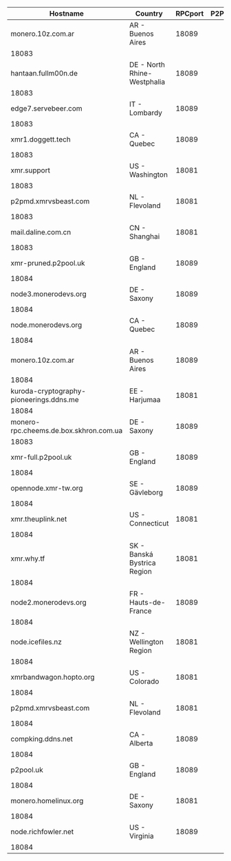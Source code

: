 Hostname | Country | RPCport | P2Pport
--- | --- | --- | ---
monero.10z.com.ar | AR - Buenos Aires | 18089
 | 18083
hantaan.fullm00n.de | DE - North Rhine-Westphalia | 18089
 | 18083
edge7.servebeer.com | IT - Lombardy | 18089
 | 18083
xmr1.doggett.tech | CA - Quebec | 18089
 | 18083
xmr.support | US - Washington | 18081
 | 18083
p2pmd.xmrvsbeast.com | NL - Flevoland | 18081
 | 18083
mail.daline.com.cn | CN - Shanghai | 18081
 | 18083
xmr-pruned.p2pool.uk | GB - England | 18089
 | 18084
node3.monerodevs.org | DE - Saxony | 18089
 | 18084
node.monerodevs.org | CA - Quebec | 18089
 | 18084
monero.10z.com.ar | AR - Buenos Aires | 18089
 | 18084
kuroda-cryptography-pioneerings.ddns.me | EE - Harjumaa | 18081
 | 18084
monero-rpc.cheems.de.box.skhron.com.ua | DE - Saxony | 18089
 | 18083
xmr-full.p2pool.uk | GB - England | 18089
 | 18084
opennode.xmr-tw.org | SE - Gävleborg | 18089
 | 18084
xmr.theuplink.net | US - Connecticut | 18081
 | 18084
xmr.why.tf | SK - Banská Bystrica Region | 18081
 | 18084
node2.monerodevs.org | FR - Hauts-de-France | 18089
 | 18084
node.icefiles.nz | NZ - Wellington Region | 18081
 | 18084
xmrbandwagon.hopto.org | US - Colorado | 18081
 | 18084
p2pmd.xmrvsbeast.com | NL - Flevoland | 18081
 | 18084
compking.ddns.net | CA - Alberta | 18089
 | 18084
p2pool.uk | GB - England | 18089
 | 18084
monero.homelinux.org | DE - Saxony | 18081
 | 18084
node.richfowler.net | US - Virginia | 18089
 | 18084

